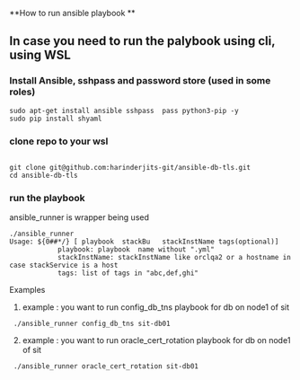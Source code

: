 **How to run ansible playbook **


## In case you need to run the palybook using cli, using WSL

### Install Ansible, sshpass and password store (used in some roles)


```
sudo apt-get install ansible sshpass  pass python3-pip -y
sudo pip install shyaml
```

### clone repo to your wsl

```

git clone git@github.com:harinderjits-git/ansible-db-tls.git
cd ansible-db-tls
```

### run the playbook

ansible_runner is wrapper being used

```
./ansible_runner
Usage: ${0##*/} [ playbook  stackBu   stackInstName tags(optional)]
            playbook: playbook  name without ".yml"
            stackInstName: stackInstName like orclqa2 or a hostname in case stackService is a host
            tags: list of tags in "abc,def,ghi"
```

Examples 

1. example : you want to run config_db_tns playbook for db on node1 of sit

```
 ./ansible_runner config_db_tns sit-db01
```
2. example : you want to run oracle_cert_rotation playbook for db on node1 of sit

```
 ./ansible_runner oracle_cert_rotation sit-db01
```
